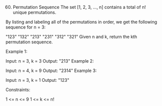 60. Permutation Sequence
    The set [1, 2, 3, ..., n] contains a total of n! unique permutations.

By listing and labeling all of the permutations in order, we get the following sequence for n = 3:

"123"
"132"
"213"
"231"
"312"
"321"
Given n and k, return the kth permutation sequence.

Example 1:

Input: n = 3, k = 3
Output: "213"
Example 2:

Input: n = 4, k = 9
Output: "2314"
Example 3:

Input: n = 3, k = 1
Output: "123"

Constraints:

1 <= n <= 9
1 <= k <= n!

